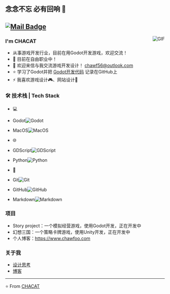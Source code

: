 ## 念念不忘 必有回响 👋
[![Mail Badge](https://img.shields.io/badge/-joeysiwei@gmail.com-c14438?style=flat&logo=Gmail&logoColor=white&link=mailto:joeysiwei@gmail.com)](mailto:joeysiwei@gmail.com)
---
<img align="right" alt="GIF" src="https://blog-1259751088.cos.ap-shanghai.myqcloud.com/uPic/sjeh.gif" />

### I'm CHACAT

- 从事游戏开发行业，目前在用Godot开发游戏，欢迎交流！
- 🌱 目前在自由职业中！
- 💬 欢迎来信与我交流游戏开发设计！ [chawf56@outlook.com](mailto:chawf56@outlook.com)
- ⭐ 学习了Godot并把 [Godot开发代码](https://github.com/Chacat68/fygame) 记录在GitHub上
- ⚡ 我喜欢游戏设计🎮、网站设计👋

### 🛠 技术栈 | Tech Stack

- 💻 &#160; 
- Godot![Godot](https://blog-1259751088.cos.ap-shanghai.myqcloud.com/uPic/folder-godot.png)
- MacOS![MacOS](https://blog-1259751088.cos.ap-shanghai.myqcloud.com/uPic/macos-01.png)

- 🌐 &#160; 
- GDScript![GDScript](https://blog-1259751088.cos.ap-shanghai.myqcloud.com/uPic/code%20(1).png)
- Python![Python](https://blog-1259751088.cos.ap-shanghai.myqcloud.com/uPic/Python.png)

- 🔧 &#160;
- Git![Git](https://blog-1259751088.cos.ap-shanghai.myqcloud.com/uPic/git.png)
- GitHub![GitHub](https://blog-1259751088.cos.ap-shanghai.myqcloud.com/uPic/githubb.png)
- Markdown![Markdown](https://blog-1259751088.cos.ap-shanghai.myqcloud.com/uPic/markdown-copy.png)

### 项目
- Story project：一个模拟经营游戏，使用Godot开发，正在开发中
- 幻想三国：一个策略卡牌游戏，使用Unity开发，正在开发中
- 个人博客：https://www.chawfoo.com


### 关于我
- [设计思考](https://www.chawfoo.com/category/%E8%AE%BE%E8%AE%A1%E6%80%9D%E8%80%83)
- [博客](https://www.chawfoo.com/about)

---

⭐️ From [CHACAT](https://github.com/Chacat68)
